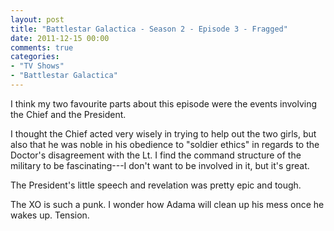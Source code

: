 ```yaml
---
layout: post
title: "Battlestar Galactica - Season 2 - Episode 3 - Fragged"
date: 2011-12-15 00:00
comments: true
categories:
- "TV Shows"
- "Battlestar Galactica"
---
```


I think my two favourite parts about this episode were the events
involving the Chief and the President.

I thought the Chief acted very wisely in trying to help out the
two girls, but also that he was noble in his obedience to
"soldier ethics" in regards to the Doctor's disagreement with the
Lt. I find the command structure of the military to be
fascinating---I don't want to be involved in it, but it's
great.

The President's little speech and revelation was pretty epic and
tough.

The XO is such a punk. I wonder how Adama will clean up his mess
once he wakes up. Tension.
